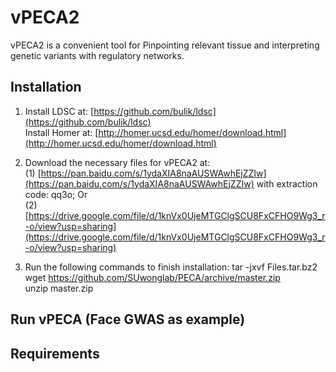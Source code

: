 # vPECA2
vPECA2 is a convenient tool for Pinpointing relevant tissue and interpreting genetic variants with regulatory networks.

## Installation

1.  Install LDSC at: [https://github.com/bulik/ldsc](https://github.com/bulik/ldsc)<br>
Install Homer at: [http://homer.ucsd.edu/homer/download.html](http://homer.ucsd.edu/homer/download.html)<br>

2.  Download the necessary files for vPECA2 at: <br>
(1) [https://pan.baidu.com/s/1ydaXIA8naAUSWAwhEjZZIw](https://pan.baidu.com/s/1ydaXIA8naAUSWAwhEjZZIw) with extraction code: qq3o; Or <br>
(2) [https://drive.google.com/file/d/1knVx0UjeMTGClgSCU8FxCFHO9Wg3_r-o/view?usp=sharing](https://drive.google.com/file/d/1knVx0UjeMTGClgSCU8FxCFHO9Wg3_r-o/view?usp=sharing) <br>

3.  Run the following commands to finish installation:
    tar -jxvf Files.tar.bz2 <br>
    wget https://github.com/SUwonglab/PECA/archive/master.zip <br>
    unzip master.zip<br>


## Run vPECA (Face GWAS as example)

## Requirements
